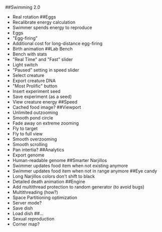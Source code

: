 ##Swimming 2.0
  * Real rotation
##Eggs
  * Recalibrate energy calculation
  * Swimmer spends energy to reproduce
  * Eggs
  * "Egg-firing"
  * Additional cost for long-distance egg-firing
  * Birth animation
##Lab Bench
  * Bench with stats
  * "Real Time" and "Fast" slider
  * Light switch
  * "Paused" setting in speed slider
  * Select creature
  * Export creature DNA
  * "Most Prolific" button
  * Insert experiment seed
  * Save experiment (as a seed)
  * View creature energy
##Speed
  * Cached food image?
##Viewport
  * Unlimited outzooming
  * Smooth pond circle
  * Fade away on extreme zooming
  * Fly to target
  * Fly to full view
  * Smooth overzooming
  * Smooth scrolling
  * Pan intertia?
##Analytics
  * Export genome
  * Human-readable genome
##Smarter Narjillos
  * Swimmer updates food item when not existing anymore
  * Swimmer updates food item when not in range anymore
##Eye candy
  * Long Narjillos colors don't shift to black
  * Detailed death animation
##Engine
  * Add multithread protection to random generator (to avoid bugs)
  * Multithreading (how?)
  * Space Partitioning optimization
  * Server mode?
  * Save dish
  * Load dish
##...
  * Sexual reproduction
  * Corner map?
